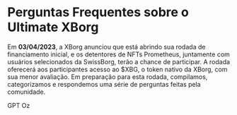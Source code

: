 # Perguntas Frequentes sobre o Ultimate XBorg

Em **03/04/2023**, a XBorg anunciou que está abrindo sua rodada de financiamento inicial, e os detentores de NFTs Prometheus, juntamente com usuários selecionados da SwissBorg, terão a chance de participar. A rodada oferecerá aos participantes acesso ao $XBG, o token nativo da XBorg, com sua menor avaliação. Em preparação para esta rodada, compilamos, categorizamos e respondemos uma série de perguntas feitas pela comunidade.

GPT Oz